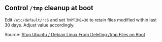 ## Control `/tmp` cleanup at boot
Edit `/etc/default/rcS` and set `TMPTIME=30` to retain files modified within last 30 days.  Adjust value accordingly.

Source: [Stop Ubuntu / Debian Linux From Deleting /tmp Files on Boot](https://www.cyberciti.biz/faq/debian-ubuntu-removes-files-at-boot-time/)
